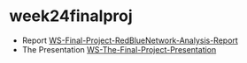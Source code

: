 # week24finalproj
- Report
[WS-Final-Project-RedBlueNetwork-Analysis-Report](https://docs.google.com/document/d/1Pe--XdPoAm-8JHnltAzSgRLbi9ufYRtNIKoxwyWUzwg/edit?usp=sharing)
- The Presentation
[WS-The-Final-Project-Presentation](https://docs.google.com/presentation/d/1FMPiQCibKTMZiT1X1JCU6zznleDWM0jb7XTCV2xr8Rs/edit?usp=sharing)
